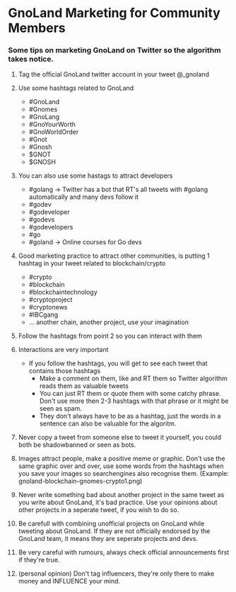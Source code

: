 # GnoLand Marketing for Community Members

### Some tips on marketing GnoLand on Twitter so the algorithm takes notice.

1.  Tag the official GnoLand twitter account in your tweet @\_gnoland

2.   Use some hashtags related to GnoLand

     - #GnoLand  
     - #Gnomes  
     - #GnoLang  
     - #GnoYourWorth  
     - #GnoWorldOrder  
     - #Gnot  
     - #Gnosh  
     - $GNOT  
     - $GNOSH

3.   You can also use some hastags to attract developers

     - #golang -> Twitter has a bot that RT's all tweets with #golang automatically and many devs follow it  
     - #godev  
     - #godeveloper  
     - #godevs  
     - #godevelopers  
     - #go  
     - #goland -> Online courses for Go devs

4.   Good marketing practice to attract other communities, is putting 1 hashtag in your tweet related to blockchain/crypto

     - #crypto  
     - #blockchain  
     - #blockchaintechnology  
     - #cryptoproject  
     - #cryptonews  
     - #IBCgang  
     - ... another chain, another project, use your imagination

5.   Follow the hashtags from point 2 so you can interact with them
6.   Interactions are very important

     * If you follow the hashtags, you will get to see each tweet that contains those hashtags
       - Make a comment on them, like and RT them so Twitter algorithm reads them as valuable tweets
       - You can just RT them or quote them with some catchy phrase. Don't use more then 2-3 hashtags with that phrase or it might be seen as spam.
       - They don't always have to be as a hashtag, just the words in a sentence can also be valuable for the algoritm.

7.   Never copy a tweet from someone else to tweet it yourself, you could both be shadowbanned or seen as bots.
8.   Images attract people, make a positive meme or graphic. Don't use the same graphic over and over, use some words from the hashtags when you save your images so searchengines also recognise them. (Example: gnoland-blockchain-gnomes-crypto1.png)
9.   Never write something bad about another project in the same tweet as you write about GnoLand, it's bad practice. Use your opinions about other projects in a seperate        tweet, if you wish to do so.
10.   Be carefull with combining unofficial projects on GnoLand while tweeting about GnoLand. If they are not officially endorsed by the GnoLand team, it means they are seperate projects and devs.
11.   Be very careful with rumours, always check official announcements first if they're true.
12.   (personal opinion) Don't tag influencers, they're only there to make money and INFLUENCE your mind. 
